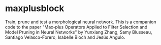 # maxplusblock
Train, prune and test a morphological neural network. This is a companion code to the paper "Max-plus Operators Applied to Filter Selection and Model Pruning in Neural Networks" by Yunxiang Zhang, Samy Blusseau, Santiago Velasco-Forero, Isabelle Bloch and Jesús Angulo.
